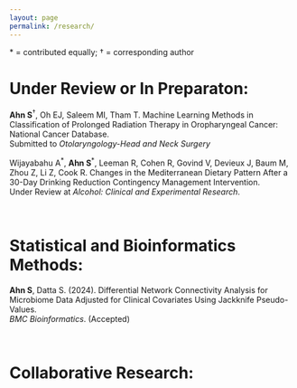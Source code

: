 ```yaml
---
layout: page
permalink: /research/
---
```

<span>&#42;</span> = contributed equally; <span>&dagger;</span> = corresponding author

# Under Review or In Preparaton:
**Ahn S**<sup><span>&dagger;</span></sup>, Oh EJ, Saleem MI, Tham T. Machine Learning Methods in Classification of Prolonged Radiation Therapy in Oropharyngeal Cancer: National Cancer Database. <br>
Submitted to *Otolaryngology-Head and Neck Surgery*


Wijayabahu A<sup><span>&#42;</span></sup>, **Ahn S**<sup><span>&#42;</span></sup>, Leeman R, Cohen R, Govind V, Devieux J, Baum M, Zhou Z, Li Z, Cook R. Changes in the Mediterranean Dietary Pattern After a 30-Day Drinking Reduction Contingency Management Intervention. <br>
Under Review at *Alcohol: Clinical and Experimental Research*.

<br>



# Statistical and Bioinformatics Methods:
**Ahn S**, Datta S. (2024). Differential Network Connectivity Analysis for Microbiome Data Adjusted for Clinical Covariates Using Jackknife Pseudo-Values. <br>
*BMC Bioinformatics*. (Accepted)

<br>




# Collaborative Research:

